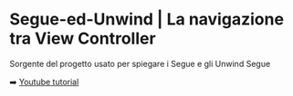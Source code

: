 # Segue-ed-Unwind | La navigazione tra View Controller

Sorgente del progetto usato per spiegare i Segue e gli Unwind Segue

➡️ [Youtube tutorial](https://www.youtube.com/watch?v=EPzggQu0zHU)
